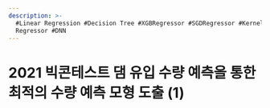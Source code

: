 ```yaml
---
description: >-
  #Linear Regression #Decision Tree #XGBRegressor #SGDRegressor #Kernel Ridge
  Regressor #DNN
---
```


# 2021 빅콘테스트 댐 유입 수량 예측을 통한 최적의 수량 예측 모형 도출 (1)

<figure><img src="../../../.gitbook/assets/2021 빅콘테스트 댐 유입 수량 예측을 통한 최적의 수량 예측 모형 도출 (1)_페이지_01.jpg" alt=""><figcaption></figcaption></figure>

<figure><img src="../../../.gitbook/assets/2021 빅콘테스트 댐 유입 수량 예측을 통한 최적의 수량 예측 모형 도출 (1)_페이지_02.jpg" alt=""><figcaption></figcaption></figure>

<figure><img src="../../../.gitbook/assets/2021 빅콘테스트 댐 유입 수량 예측을 통한 최적의 수량 예측 모형 도출 (1)_페이지_03.jpg" alt=""><figcaption></figcaption></figure>

<figure><img src="../../../.gitbook/assets/2021 빅콘테스트 댐 유입 수량 예측을 통한 최적의 수량 예측 모형 도출 (1)_페이지_04.jpg" alt=""><figcaption></figcaption></figure>

<figure><img src="../../../.gitbook/assets/2021 빅콘테스트 댐 유입 수량 예측을 통한 최적의 수량 예측 모형 도출 (1)_페이지_05.jpg" alt=""><figcaption></figcaption></figure>

<figure><img src="../../../.gitbook/assets/2021 빅콘테스트 댐 유입 수량 예측을 통한 최적의 수량 예측 모형 도출 (1)_페이지_06.jpg" alt=""><figcaption></figcaption></figure>

<figure><img src="../../../.gitbook/assets/2021 빅콘테스트 댐 유입 수량 예측을 통한 최적의 수량 예측 모형 도출 (1)_페이지_07.jpg" alt=""><figcaption></figcaption></figure>

<figure><img src="../../../.gitbook/assets/2021 빅콘테스트 댐 유입 수량 예측을 통한 최적의 수량 예측 모형 도출 (1)_페이지_08.jpg" alt=""><figcaption></figcaption></figure>

<figure><img src="../../../.gitbook/assets/2021 빅콘테스트 댐 유입 수량 예측을 통한 최적의 수량 예측 모형 도출 (1)_페이지_09.jpg" alt=""><figcaption></figcaption></figure>

<figure><img src="../../../.gitbook/assets/2021 빅콘테스트 댐 유입 수량 예측을 통한 최적의 수량 예측 모형 도출 (1)_페이지_10.jpg" alt=""><figcaption></figcaption></figure>

<figure><img src="../../../.gitbook/assets/2021 빅콘테스트 댐 유입 수량 예측을 통한 최적의 수량 예측 모형 도출 (1)_페이지_11.jpg" alt=""><figcaption></figcaption></figure>

<figure><img src="../../../.gitbook/assets/2021 빅콘테스트 댐 유입 수량 예측을 통한 최적의 수량 예측 모형 도출 (1)_페이지_12.jpg" alt=""><figcaption></figcaption></figure>

<figure><img src="../../../.gitbook/assets/2021 빅콘테스트 댐 유입 수량 예측을 통한 최적의 수량 예측 모형 도출 (1)_페이지_13.jpg" alt=""><figcaption></figcaption></figure>

<figure><img src="../../../.gitbook/assets/2021 빅콘테스트 댐 유입 수량 예측을 통한 최적의 수량 예측 모형 도출 (1)_페이지_14.jpg" alt=""><figcaption></figcaption></figure>

<figure><img src="../../../.gitbook/assets/2021 빅콘테스트 댐 유입 수량 예측을 통한 최적의 수량 예측 모형 도출 (1)_페이지_15.jpg" alt=""><figcaption></figcaption></figure>

<figure><img src="../../../.gitbook/assets/2021 빅콘테스트 댐 유입 수량 예측을 통한 최적의 수량 예측 모형 도출 (1)_페이지_16.jpg" alt=""><figcaption></figcaption></figure>

<figure><img src="../../../.gitbook/assets/2021 빅콘테스트 댐 유입 수량 예측을 통한 최적의 수량 예측 모형 도출 (1)_페이지_17.jpg" alt=""><figcaption></figcaption></figure>

<figure><img src="../../../.gitbook/assets/2021 빅콘테스트 댐 유입 수량 예측을 통한 최적의 수량 예측 모형 도출 (1)_페이지_18.jpg" alt=""><figcaption></figcaption></figure>

<figure><img src="../../../.gitbook/assets/2021 빅콘테스트 댐 유입 수량 예측을 통한 최적의 수량 예측 모형 도출 (1)_페이지_19.jpg" alt=""><figcaption></figcaption></figure>

<figure><img src="../../../.gitbook/assets/2021 빅콘테스트 댐 유입 수량 예측을 통한 최적의 수량 예측 모형 도출 (1)_페이지_20.jpg" alt=""><figcaption></figcaption></figure>

<figure><img src="../../../.gitbook/assets/2021 빅콘테스트 댐 유입 수량 예측을 통한 최적의 수량 예측 모형 도출 (1)_페이지_21.jpg" alt=""><figcaption></figcaption></figure>

<figure><img src="../../../.gitbook/assets/2021 빅콘테스트 댐 유입 수량 예측을 통한 최적의 수량 예측 모형 도출 (1)_페이지_22.jpg" alt=""><figcaption></figcaption></figure>

<figure><img src="../../../.gitbook/assets/2021 빅콘테스트 댐 유입 수량 예측을 통한 최적의 수량 예측 모형 도출 (1)_페이지_23.jpg" alt=""><figcaption></figcaption></figure>

<figure><img src="../../../.gitbook/assets/2021 빅콘테스트 댐 유입 수량 예측을 통한 최적의 수량 예측 모형 도출 (1)_페이지_24 (1).jpg" alt=""><figcaption></figcaption></figure>

<figure><img src="../../../.gitbook/assets/2021 빅콘테스트 댐 유입 수량 예측을 통한 최적의 수량 예측 모형 도출 (1)_페이지_25.jpg" alt=""><figcaption></figcaption></figure>

<figure><img src="../../../.gitbook/assets/2021 빅콘테스트 댐 유입 수량 예측을 통한 최적의 수량 예측 모형 도출 (1)_페이지_26.jpg" alt=""><figcaption></figcaption></figure>

<figure><img src="../../../.gitbook/assets/2021 빅콘테스트 댐 유입 수량 예측을 통한 최적의 수량 예측 모형 도출 (1)_페이지_27.jpg" alt=""><figcaption></figcaption></figure>

<figure><img src="../../../.gitbook/assets/2021 빅콘테스트 댐 유입 수량 예측을 통한 최적의 수량 예측 모형 도출 (1)_페이지_28 (1).jpg" alt=""><figcaption></figcaption></figure>

